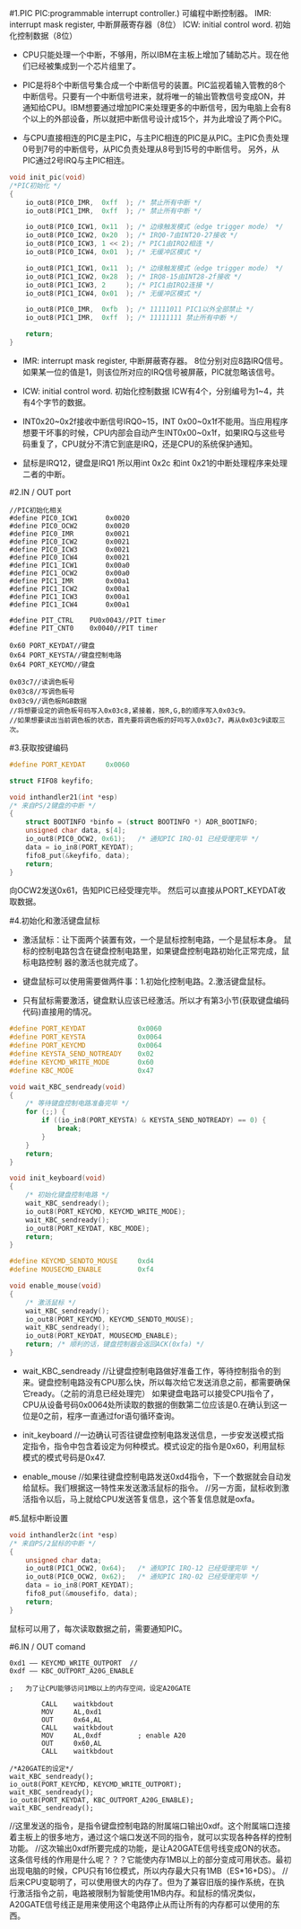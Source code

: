 #1.PIC
	PIC:programmable interrupt controller.) 可编程中断控制器。
	IMR: interrupt mask register, 中断屏蔽寄存器（8位）
	ICW: initial control word. 初始化控制数据（8位）

* CPU只能处理一个中断，不够用，所以IBM在主板上增加了辅助芯片。现在他们已经被集成到一个芯片组里了。

* PIC是将8个中断信号集合成一个中断信号的装置。PIC监视着输入管教的8个中断信号。只要有一个中断信号进来，就将唯一的输出管教信号变成ON，并通知给CPU。IBM想要通过增加PIC来处理更多的中断信号，因为电脑上会有8个以上的外部设备，所以就把中断信号设计成15个，并为此增设了两个PIC。
 
* 与CPU直接相连的PIC是主PIC，与主PIC相连的PIC是从PIC。主PIC负责处理0号到7号的中断信号，从PIC负责处理从8号到15号的中断信号。
 另外，从PIC通过2号IRQ与主PIC相连。

```cpp
void init_pic(void)
/*PIC初始化 */
{
    io_out8(PIC0_IMR,  0xff  ); /* 禁止所有中断 */
    io_out8(PIC1_IMR,  0xff  ); /* 禁止所有中断 */

    io_out8(PIC0_ICW1, 0x11  ); /* 边缘触发模式（edge trigger mode） */
    io_out8(PIC0_ICW2, 0x20  ); /* IRQ0-7由INT20-27接收 */
    io_out8(PIC0_ICW3, 1 << 2); /* PIC1由IRQ2相连 */
    io_out8(PIC0_ICW4, 0x01  ); /* 无缓冲区模式 */

    io_out8(PIC1_ICW1, 0x11  ); /* 边缘触发模式（edge trigger mode） */
    io_out8(PIC1_ICW2, 0x28  ); /* IRQ8-15由INT28-2f接收 */
    io_out8(PIC1_ICW3, 2     ); /* PIC1由IRQ2连接 */
    io_out8(PIC1_ICW4, 0x01  ); /* 无缓冲区模式 */

    io_out8(PIC0_IMR,  0xfb  ); /* 11111011 PIC1以外全部禁止 */
    io_out8(PIC1_IMR,  0xff  ); /* 11111111 禁止所有中断 */

    return;
}
```

* IMR: interrupt mask register, 中断屏蔽寄存器。
8位分别对应8路IRQ信号。如果某一位的值是1，则该位所对应的IRQ信号被屏蔽，PIC就忽略该信号。

* ICW: initial control word. 初始化控制数据
ICW有4个，分别编号为1~4，共有4个字节的数据。

* INT0x20~0x2f接收中断信号IRQ0~15，INT 0x00~0x1f不能用。当应用程序想要干坏事的时候，CPU内部会自动产生INT0x00~0x1f，如果IRQ与这些号码重复了，CPU就分不清它到底是IRQ，还是CPU的系统保护通知。

* 鼠标是IRQ12，键盘是IRQ1
所以用int 0x2c 和int 0x21的中断处理程序来处理二者的中断。

#2.IN / OUT port

	//PIC初始化相关
	#define PIC0_ICW1       0x0020
	#define PIC0_OCW2       0x0020
	#define PIC0_IMR        0x0021
	#define PIC0_ICW2       0x0021
	#define PIC0_ICW3       0x0021
	#define PIC0_ICW4       0x0021
	#define PIC1_ICW1       0x00a0
	#define PIC1_OCW2       0x00a0
	#define PIC1_IMR        0x00a1
	#define PIC1_ICW2       0x00a1
	#define PIC1_ICW3       0x00a1
	#define PIC1_ICW4       0x00a1
	
	#define PIT_CTRL    PU0x0043//PIT timer
	#define PIT_CNT0    0x0040//PIT timer

	0x60 PORT_KEYDAT//键盘
	0x64 PORT_KEYSTA//键盘控制电路
	0x64 PORT_KEYCMD//键盘
	
	0x03c7//读调色板号
	0x03c8//写调色板号
	0x03c9//调色板RGB数据
	//将想要设定的调色板号码写入0x03c8,紧接着，按R,G,B的顺序写入0x03c9。
	//如果想要读出当前调色板的状态，首先要将调色板的好吗写入0x03c7，再从0x03c9读取三次。
	
	
#3.获取按键编码
```cpp
#define PORT_KEYDAT     0x0060

struct FIFO8 keyfifo;

void inthandler21(int *esp)
/* 来自PS/2键盘的中断 */
{
    struct BOOTINFO *binfo = (struct BOOTINFO *) ADR_BOOTINFO;
    unsigned char data, s[4];
    io_out8(PIC0_OCW2, 0x61);   /* 通知PIC IRQ-01 已经受理完毕 */
    data = io_in8(PORT_KEYDAT);
    fifo8_put(&keyfifo, data);
    return;
}
```
向OCW2发送0x61，告知PIC已经受理完毕。
然后可以直接从PORT_KEYDAT收取数据。

#4.初始化和激活键盘鼠标
* 激活鼠标：让下面两个装置有效，一个是鼠标控制电路，一个是鼠标本身。
鼠标的控制电路包含在键盘控制电路里，如果键盘控制电路初始化正常完成，鼠标电路控制
器的激活也就完成了。

* 键盘鼠标可以使用需要做两件事：1.初始化控制电路。2.激活键盘鼠标。
* 只有鼠标需要激活，键盘默认应该已经激活。所以才有第3小节(获取键盘编码代码)直接用的情况。

```cpp
#define PORT_KEYDAT             0x0060
#define PORT_KEYSTA             0x0064
#define PORT_KEYCMD             0x0064
#define KEYSTA_SEND_NOTREADY    0x02
#define KEYCMD_WRITE_MODE       0x60
#define KBC_MODE                0x47

void wait_KBC_sendready(void)
{
    /* 等待键盘控制电路准备完毕 */
    for (;;) {
        if ((io_in8(PORT_KEYSTA) & KEYSTA_SEND_NOTREADY) == 0) {
            break;
        }
    }
    return;
}

void init_keyboard(void)
{
    /* 初始化键盘控制电路 */
    wait_KBC_sendready();
    io_out8(PORT_KEYCMD, KEYCMD_WRITE_MODE);
    wait_KBC_sendready();
    io_out8(PORT_KEYDAT, KBC_MODE);
    return;
}

#define KEYCMD_SENDTO_MOUSE     0xd4
#define MOUSECMD_ENABLE         0xf4

void enable_mouse(void)
{
    /* 激活鼠标 */
    wait_KBC_sendready();
    io_out8(PORT_KEYCMD, KEYCMD_SENDTO_MOUSE);
    wait_KBC_sendready();
    io_out8(PORT_KEYDAT, MOUSECMD_ENABLE);
    return; /* 顺利的话，键盘控制器会返回ACK(0xfa) */
}
```

* wait_KBC_sendready
//让键盘控制电路做好准备工作，等待控制指令的到来。键盘控制电路没有CPU那么快，所以每次给它发送消息之前，都需要确保它ready。（之前的消息已经处理完）
如果键盘电路可以接受CPU指令了，CPU从设备号码0x0064处所读取的数据的倒数第二位应该是0.在确认到这一位是0之前，程序一直通过for语句循环查询。

* init_keyboard
//一边确认可否往键盘控制电路发送信息，一步安发送模式指定指令，指令中包含着设定为何种模式。模式设定的指令是0x60，利用鼠标模式的模式号码是0x47.

* enable_mouse
//如果往键盘控制电路发送0xd4指令，下一个数据就会自动发给鼠标。我们根据这一特性来发送激活鼠标的指令。
//另一方面，鼠标收到激活指令以后，马上就给CPU发送答复信息，这个答复信息就是oxfa。

#5.鼠标中断设置
```cpp
void inthandler2c(int *esp)
/* 来自PS/2鼠标的中断 */
{
    unsigned char data;
    io_out8(PIC1_OCW2, 0x64);   /* 通知PIC IRQ-12 已经受理完毕 */
    io_out8(PIC0_OCW2, 0x62);   /* 通知PIC IRQ-02 已经受理完毕 */
    data = io_in8(PORT_KEYDAT);
    fifo8_put(&mousefifo, data);
    return;
}
```
鼠标可以用了，每次读取数据之前，需要通知PIC。

#6.IN / OUT comand

```
0xd1 —— KEYCMD_WRITE_OUTPORT  //
0xdf —— KBC_OUTPORT_A20G_ENABLE

;   为了让CPU能够访问1MB以上的内存空间，设定A20GATE

        CALL    waitkbdout
        MOV     AL,0xd1
        OUT     0x64,AL
        CALL    waitkbdout
        MOV     AL,0xdf         ; enable A20
        OUT     0x60,AL
        CALL    waitkbdout

/*A20GATE的设定*/
wait_KBC_sendready();
io_out8(PORT_KEYCMD, KEYCMD_WRITE_OUTPORT);
wait_KBC_sendready();
io_out8(PORT_KEYDAT, KBC_OUTPORT_A20G_ENABLE);
wait_KBC_sendready();
```


//这里发送的指令，是指令键盘控制电路的附属端口输出0xdf。这个附属端口连接着主板上的很多地方，通过这个端口发送不同的指令，就可以实现各种各样的控制功能。
//这次输出0xdf所要完成的功能，是让A20GATE信号线变成ON的状态。这条信号线的作用是什么呢？？？它能使内存1MB以上的部分变成可用状态。最初出现电脑的时候，CPU只有16位模式，所以内存最大只有1MB（ES*16+DS）。
//后来CPU变聪明了，可以使用很大的内存了。但为了兼容旧版的操作系统，在执行激活指令之前，电路被限制为智能使用1MB内存。和鼠标的情况类似，A20GATE信号线正是用来使用这个电路停止从而让所有的内存都可以使用的东西。